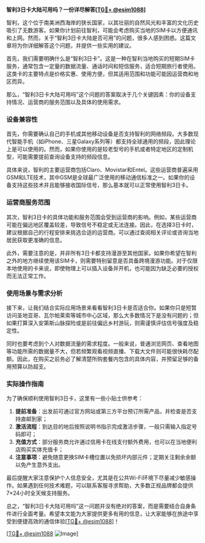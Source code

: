 **智利3日卡大陆可用吗？一份详尽解答[[TG💪+ @esim1088](https://t.me/s/esim1088)]**

智利，这个位于南美洲西海岸的狭长国家，以其壮丽的自然风光和丰富的文化历史吸引了无数游客。如果你计划前往智利，可能会考虑购买当地的SIM卡以方便通讯和上网。然而，关于“智利3日卡大陆是否可用”的问题，很多人感到困惑。这篇文章将为你详细解答这个问题，并提供一些实用的建议。

首先，我们需要明确什么是“智利3日卡”。这是一种在智利当地购买的短期SIM卡服务，通常包含一定量的数据流量、通话时间和短信服务，适合短期旅行者使用。这类卡的主要特点是价格实惠、使用方便，但其适用范围和功能可能因运营商和地区而异。

那么，“智利3日卡大陆可用吗”这个问题的答案取决于几个关键因素：你的设备支持情况、运营商的服务范围以及具体的使用需求。

### 设备兼容性

首先，你需要确认自己的手机或其他移动设备是否支持智利的网络频段。大多数现代智能手机（如iPhone、三星Galaxy系列等）都支持全球通用的频段，因此理论上是可以使用的。然而，如果你使用的是较老型号的手机或者特定地区的定制机型，可能需要提前查询设备支持的频段信息。

具体来说，智利的主要运营商包括Claro、Movistar和Entel。这些运营商普遍采用GSM和LTE技术，其中GSM是全球最广泛使用的移动通信标准之一。如果你的设备支持这些技术并且能够接收国际信号，那么基本就可以正常使用智利3日卡。

### 运营商服务范围

其次，智利3日卡的具体功能和服务范围会受到运营商的影响。例如，某些运营商可能在偏远地区覆盖较差，导致信号不稳定或无法连接。因此，在选择3日卡时，建议根据自己的行程安排来挑选合适的运营商。可以通过查阅相关评论或咨询当地居民获取更准确的信息。

此外，需要注意的是，并非所有3日卡都支持漫游至其他国家。如果你希望在智利之外的地方继续使用该SIM卡，则需要特别留意是否具备跨境漫游功能。对于仅限本地使用的卡来说，即使物理上可以插入设备并开机，也可能因为缺乏必要的授权而无法正常工作。

### 使用场景与需求分析

接下来，让我们结合实际应用场景来看看智利3日卡是否适合你。如果你只是短暂访问圣地亚哥、瓦尔帕莱索等城市中心区域，那么大多数情况下是没有问题的；但如果打算深入安第斯山脉探险或是前往偏远乡村游玩，则需谨慎评估信号强度及稳定性。

同时也要考虑到个人对数据流量的需求程度。一般来说，普通浏览网页、查看地图等功能所需的数据量不大，但若频繁观看视频直播、下载大文件则可能很快耗尽配额。因此，在购买之前务必了解清楚所购套餐内包含的具体内容，并预留足够的备用预算以防超支。

### 实际操作指南

为了确保顺利使用智利3日卡，这里有一些小贴士供参考：

1. **提前准备**：出发前可通过官方网站或第三方平台预订所需产品，并检查是否支持直邮到家；
2. **激活流程**：到达目的地后按照说明书指示完成激活步骤，一般只需输入指定号码即可；
3. **充值方式**：部分服务商允许通过信用卡在线支付额外费用，也可以在当地便利店购买实体充值卡；
4. **注意事项**：避免随意更换SIM卡槽位置以免损坏内部元件；定期关注剩余余额以免产生意外支出。

最后提醒大家注意保护个人信息安全，尤其是在公共Wi-Fi环境下尽量减少敏感操作。如果遇到任何技术难题，可以联系客服寻求帮助，大多数正规品牌都会提供7×24小时全天候支持服务。

总之，“智利3日卡大陆可用吗”这一问题并没有绝对的答案，而是需要结合自身条件进行全面考量。希望本文能为大家提供更多有用的信息，让大家能够在旅途中享受到便捷高效的通信体验[[TG💪+ @esim1088](https://t.me/s/esim1088)]！

[[TG💪+ @esim1088](https://t.me/s/esim1088) ![Image](https://i.postimg.cc/4NQfJmqS/Snipaste-2025-05-13-00-14-12.png)]